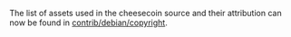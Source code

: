 The list of assets used in the cheesecoin source and their attribution can now be found in [contrib/debian/copyright](../contrib/debian/copyright).
